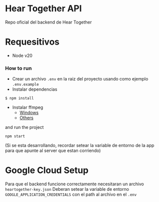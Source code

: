 # Hear Together API

Repo oficial del backend de Hear Together

# Requesitivos
- Node v20

### How to run
- Crear un archivo `.env` en la raiz del proyecto usando como ejemplo `.env.example`
- Instalar dependencias
```
$ npm install
```
- Instalar ffmpeg
  - [Windows](https://www.gyan.dev/ffmpeg/builds/)
  - [Others](https://ffmpeg.org/download.html)

and run the project

```
npm start
```

(Si se esta desarrollando, recordar setear la variable de entorno de la app para que apunte al server que estan corriendo)

# Google Cloud Setup

Para que el backend funcione correctamente necesitaran un archivo `heartogether-key.json`
Deberan setear la variable de entorno `GOOGLE_APPLICATION_CREDENTIALS` con el path al archivo
en el `.env`